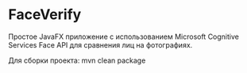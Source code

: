 # FaceVerify
Простое JavaFX приложение с использованием Microsoft Cognitive Services Face API для сравнения лиц на фотографиях.

Для сборки проекта:
mvn clean package
